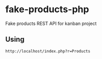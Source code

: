 # fake-products-php
Fake products REST API for kanban project
## Using
```
http://localhost/index.php?r=Products
```